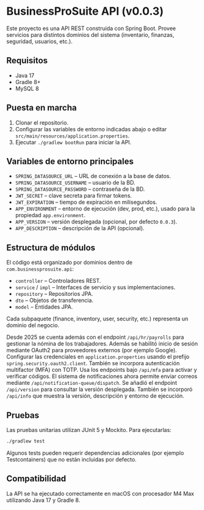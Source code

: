 # BusinessProSuite API (v0.0.3)

Este proyecto es una API REST construida con Spring Boot. Provee servicios para distintos dominios del sistema (inventario, finanzas, seguridad, usuarios, etc.).

## Requisitos

- Java 17
- Gradle 8+
- MySQL 8

## Puesta en marcha

1. Clonar el repositorio.
2. Configurar las variables de entorno indicadas abajo o editar `src/main/resources/application.properties`.
3. Ejecutar `./gradlew bootRun` para iniciar la API.

## Variables de entorno principales

- `SPRING_DATASOURCE_URL` – URL de conexión a la base de datos.
- `SPRING_DATASOURCE_USERNAME` – usuario de la BD.
- `SPRING_DATASOURCE_PASSWORD` – contraseña de la BD.
- `JWT_SECRET` – clave secreta para firmar tokens.
- `JWT_EXPIRATION` – tiempo de expiración en milisegundos.
- `APP_ENVIRONMENT` – entorno de ejecución (dev, prod, etc.),
  usado para la propiedad `app.environment`.
- `APP_VERSION` – versión desplegada (opcional, por defecto `0.0.3`).
- `APP_DESCRIPTION` – descripción de la API (opcional).

## Estructura de módulos

El código está organizado por dominios dentro de `com.businessprosuite.api`:

- `controller` – Controladores REST.
- `service` / `impl` – Interfaces de servicio y sus implementaciones.
- `repository` – Repositorios JPA.
- `dto` – Objetos de transferencia.
- `model` – Entidades JPA.

Cada subpaquete (finance, inventory, user, security, etc.) representa un dominio del negocio.

Desde 2025 se cuenta además con el endpoint `/api/hr/payrolls` para gestionar la nómina de los trabajadores.
Además se habilitó inicio de sesión mediante OAuth2 para proveedores externos (por ejemplo Google). Configurar las credenciales en `application.properties` usando el prefijo `spring.security.oauth2.client`.
También se incorpora autenticación multifactor (MFA) con TOTP. Usa los endpoints bajo `/api/mfa` para activar y verificar códigos.
El sistema de notificaciones ahora permite enviar correos mediante `/api/notification-queue/dispatch`.
Se añadió el endpoint `/api/version` para consultar la versión desplegada.
También se incorporó `/api/info` que muestra la versión, descripción y entorno de ejecución.

## Pruebas

Las pruebas unitarias utilizan JUnit 5 y Mockito. Para ejecutarlas:

```bash
./gradlew test
```

Algunos tests pueden requerir dependencias adicionales (por ejemplo Testcontainers) que no están incluidas por defecto.

## Compatibilidad

La API se ha ejecutado correctamente en macOS con procesador M4 Max utilizando Java 17 y Gradle 8.
